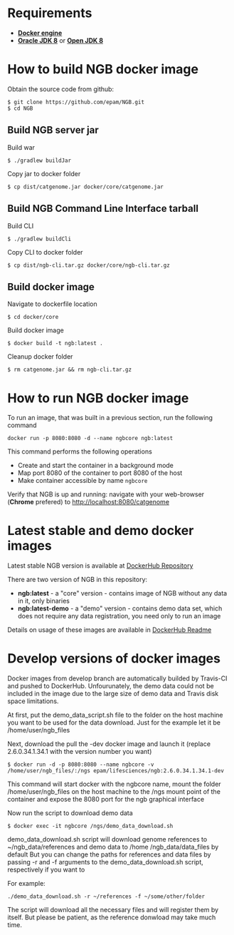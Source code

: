 # Requirements

* **[Docker engine](https://docs.docker.com/engine/installation/)**
* **[Oracle JDK 8](https://docs.oracle.com/javase/8/docs/technotes/guides/install/install_overview.html)** or **[Open JDK 8](http://openjdk.java.net/install/)**

# How to build NGB docker image

Obtain the source code from github:
```
$ git clone https://github.com/epam/NGB.git
$ cd NGB
```

## Build NGB server jar

Build war

```
$ ./gradlew buildJar
```

Copy jar to docker folder

```
$ cp dist/catgenome.jar docker/core/catgenome.jar
```

## Build NGB Command Line Interface tarball

Build CLI

```
$ ./gradlew buildCli
```

Copy CLI to docker folder

```
$ cp dist/ngb-cli.tar.gz docker/core/ngb-cli.tar.gz
```

## Build docker image

Navigate to dockerfile location

```
$ cd docker/core
```

Build docker image

```
$ docker build -t ngb:latest .
```

Cleanup docker folder

```
$ rm catgenome.jar && rm ngb-cli.tar.gz
```

# How to run NGB docker image

To run an image, that was built in a previous section, run the following command

```
docker run -p 8080:8080 -d --name ngbcore ngb:latest
```

This command performs the following operations
* Create and start the container in a background mode
* Map port 8080 of the container to port 8080 of the host 
* Make container accessible by name `ngbcore`

Verify that NGB is up and running: navigate with your web-browser (**Chrome** prefered) to [http://localhost:8080/catgenome](http://localhost:8080/catgenome)

# Latest stable and demo docker images

Latest stable NGB version is available at [DockerHub Repository](https://hub.docker.com/r/lifescience/ngb/)

There are two version of NGB in this repository:
* **ngb:latest** - a "core" version - contains image of NGB without any data in it, only binaries
* **ngb:latest-demo** - a "demo" version - contains demo data set, which does not require any data registration, you need only to run an image

Details on usage of these images are available in [DockerHub Readme](https://hub.docker.com/r/lifescience/ngb/)

# Develop versions of docker images

Docker images from develop branch are automatically builded by Travis-CI and pushed to DockerHub. 
Unfourunately, the demo data could not be included in the image due to the large size of demo data and Travis disk space limitations.  

At first, put the demo_data_script.sh file to the folder on the host machine you want to be used for the data download. 
Just for the example let it be /home/user/ngb_files

Next, download the pull the -dev docker image and launch it (replace 2.6.0.34.1.34.1 with the version number you want)

```
$ docker run -d -p 8080:8080 --name ngbcore -v /home/user/ngb_files/:/ngs epam/lifesciences/ngb:2.6.0.34.1.34.1-dev
```
This command will start docker with the ngbcore name, mount the folder /home/user/ngb_files on the host machine to the /ngs mount point of the container and expose the 8080 port for the ngb graphical interface

Now run the script to download demo data 
```
$ docker exec -it ngbcore /ngs/demo_data_download.sh
```
demo_data_download.sh script will download genome references to ~/ngb_data/references and demo data to /home /ngb_data/data_files by default
But you can change the paths for references and data files by passing -r and -f arguments to the demo_data_download.sh script, respectively if you want to

For example:
```
./demo_data_download.sh -r ~/references -f ~/some/other/folder  
```

The script will download all the necessary files and will register them by itself. But please be patient, as the reference donwload may take much time. 


